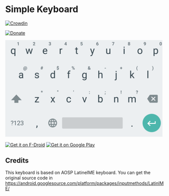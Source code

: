 # Simple Keyboard

[![Crowdin](https://d322cqt584bo4o.cloudfront.net/simple-keyboard/localized.svg)](https://crowdin.com/project/simple-keyboard)

[![Donate](https://img.shields.io/badge/Donate-PayPal-green.svg)](https://www.paypal.com/cgi-bin/webscr?cmd=_s-xclick&hosted_button_id=L8UYVTA49G2U2&source=url)

<img src="images/screenshot-0.png"
      alt="closeup"
      width="500"/>

[<img src="https://f-droid.org/badge/get-it-on.png"
      alt="Get it on F-Droid"
      height="80">](https://f-droid.org/packages/rkr.simplekeyboard.inputmethod/)
[<img src="https://play.google.com/intl/en_us/badges/images/generic/en-play-badge.png"
      alt="Get it on Google Play"
      height="80">](https://play.google.com/store/apps/details?id=rkr.simplekeyboard.inputmethod)
      
## Credits

This keyboard is based on AOSP LatineIME keyboard. You can get the original source code in https://android.googlesource.com/platform/packages/inputmethods/LatinIME/
